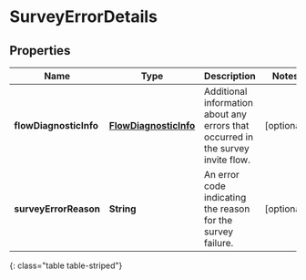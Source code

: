# SurveyErrorDetails


## Properties

| Name | Type | Description | Notes |
| ------------ | ------------- | ------------- | ------------- |
| **flowDiagnosticInfo** | [**FlowDiagnosticInfo**](FlowDiagnosticInfo) | Additional information about any errors that occurred in the survey invite flow. |  [optional] |
| **surveyErrorReason** | **String** | An error code indicating the reason for the survey failure. |  [optional] |
{: class="table table-striped"}



